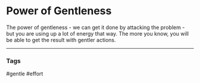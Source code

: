 # Power of Gentleness

The power of gentleness - we can get it done by attacking the problem - but you are using up a lot of energy that way. The more you know, you will be able to get the result with gentler actions.

---
### Tags
#gentle #effort
